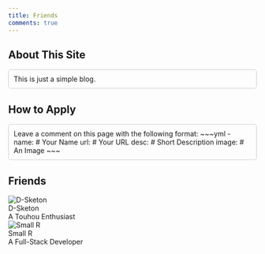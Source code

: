 ```yaml
---
title: Friends
comments: true
---
```


## About This Site
<div style="border: 1px solid #ccc; padding: 10px; border-radius: 5px;">
This is just a simple blog.
</div>

## How to Apply
<div style="border: 1px solid #ccc; padding: 10px; border-radius: 5px;">
Leave a comment on this page with the following format:
~~~yml
- name: # Your Name
  url: # Your URL
  desc: # Short Description
  image: # An Image
~~~
</div>

## Friends
<div class="friend-wrap">
  <div class="friend-item-wrap">
    <a href="https://d-sketon.github.io/" rel="external nofollow noopener noreferrer" target="_blank"></a>
    <div class="friend-icon-wrap">
      <div class="friend-icon">
        <img data-src="https://d-sketon.github.io/avatar/avatar.webp" data-sizes="auto" alt="D-Sketon" class="lazyautosizes lazyloaded" sizes="70px" src="https://d-sketon.github.io/avatar/avatar.webp">
      </div>
    </div>
    <div class="friend-info-wrap">
      <div class="friend-name">D-Sketon</div>
      <div class="friend-desc">A Touhou Enthusiast</div>
    </div>
  </div>
  <div class="friend-item-wrap">
    <a href="https://smallr-portfolio.vercel.app/en" rel="external nofollow noopener noreferrer" target="_blank"></a>
    <div class="friend-icon-wrap">
      <div class="friend-icon">
        <img data-src="/img/smallR.webp" data-sizes="auto" alt="Small R" class="lazyautosizes lazyloaded" sizes="70px" src="/img/smallR.webp">
      </div>
    </div>
    <div class="friend-info-wrap">
      <div class="friend-name">Small R</div>
      <div class="friend-desc">A Full-Stack Developer</div>
    </div>
  </div>
</div>